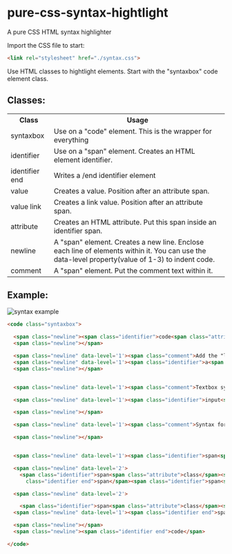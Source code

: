 # pure-css-syntax-hightlight
A pure CSS HTML syntax highlighter

Import the CSS file to start:
```html
<link rel="stylesheet" href="./syntax.css">
```

Use HTML classes to hightlight elements. Start with the "syntaxbox" code element class.

## Classes:

<table>
  <tr><th>Class</th>
  <th>Usage</th>
 </tr>

  <tr>
    <td>syntaxbox</td>
    <td>Use on a "code" element. This is the wrapper for everything</td>
  </tr>
  <tr>
    <td>identifier</td>
    <td>Use on a "span" element. Creates an HTML element identifier.</td>
  </tr>
  <tr>
    <td>identifier end</td>
    <td>Writes a /end identifier element</td>
  </tr>
  <tr>
    <td>value</td>
    <td>Creates a value. Position after an attribute span.</td>
  </tr>
  <tr>
    <td>value link</td>
    <td>Creates a link value. Position after an attribute span.</td>
  </tr>
  <tr>
    <td>attribute</td>
    <td>Creates an HTML attribute. Put this span inside an identifier span.</td>
  </tr>
  <tr>
    <td>newline</td>
    <td>A "span" element. Creates a new line. Enclose each line of elements within it. You can use the data-level property(value of 1-3) to indent code.</td>
  </tr>
  <tr>
    <td>comment</td>
    <td>A "span" element. Put the comment text within it.</td>
  </tr>
    
</table>
  
## Example:

![syntax example](https://user-images.githubusercontent.com/62193848/163387014-a026f7b3-4fc8-4d84-bec6-6efab47cfb41.PNG)

```html
<code class="syntaxbox">

  <span class="newline"><span class="identifier">code<span class="attribute">class</span><span class="value">syntaxbox</span></span></span>
  <span class="newline"></span>

  <span class="newline" data-level='1'><span class="comment">Add the "link" class to value hightlights the link</span></span>
  <span class="newline" data-level='1'><span class="identifier">a<span class="attribute">href</span><span class="value link">https://github.com/nrxero/pure-css-syntax-highlight</span></span>Github<span class="identifier end">a</span></span>
  <span class="newline"></span>


  <span class="newline" data-level='1'><span class="comment">Textbox syntax</span></span>

  <span class="newline" data-level='1'><span class="identifier">input<span class="attribute">type</span><span class="value">text</span></span><span class="identifier end">input</span></span>

  <span class="newline"></span>

  <span class="newline" data-level='1'><span class="comment">Syntax for the above element</span></span>

  <span class="newline"></span>


  <span class="newline" data-level='1'><span class="identifier">span<span class="attribute">class</span><span class="value">newline</span></span></span>

  <span class="newline" data-level='2'>
    <span class="identifier">span<span class="attribute">class</span><span class="value">identifier</span></span><span class="identifier">span<span class="attribute">class</span><span class="value">attribute</span></span>type<span
      class="identifier end">span</span><span class="identifier">span<span class="attribute">class</span><span class="value">value</span></span>text<span class="identifier end">span</span><span class="identifier end">span</span></span>

  <span class="newline" data-level='2'>

    <span class="identifier">span<span class="attribute">class</span><span class="value">identifier end</span></span><span class="identifier end">span</span></span>
  <span class="newline" data-level='1'><span class="identifier end">span</span></span>

  <span class="newline"></span>
  <span class="newline"><span class="identifier end">code</span>

</code>
```
